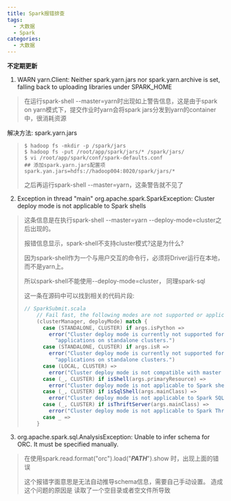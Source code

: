 ```yaml
---
title: Spark报错排查
tags:
  - 大数据
  - Spark
categories:
  - 大数据
---
```

**不定期更新**

1. WARN yarn.Client: Neither spark.yarn.jars nor spark.yarn.archive is set, falling back to uploading libraries under SPARK_HOME

> 在运行spark-shell --master=yarn时出现如上警告信息，这是由于spark on yarn模式下，提交作业时yarn会将spark jars分发到yarn的container中，很消耗资源

解决方法: spark.yarn.jars

> ```shell
> $ hadoop fs -mkdir -p /spark/jars
> $ hadoop fs -put /root/app/spark/jars/* /spark/jars/
> $ vi /root/app/spark/conf/spark-defaults.conf
> ## 添加spark.yarn.jars配置项
> spark.yan.jars=hdfs://hadoop004:8020/spark/jars/*
> ```
>
> 之后再运行spark-shell --master=yarn，这条警告就不见了

2. Exception in thread "main" org.apache.spark.SparkException: Cluster deploy mode is not applicable to Spark shells

> 这条信息是在执行spark-shell --master=yarn --deploy-mode=cluster之后出现的。
>
> 报错信息显示，spark-shell不支持cluster模式?这是为什么?
>
> 因为spark-shell作为一个与用户交互的命令行，必须将Driver运行在本地，而不是yarn上。
>
> 所以spark-shell不能使用--deploy-mode=cluster， 同理spark-sql
>
> 这一条在源码中可以找到相关的代码片段:
>
> ```scala
> // SparkSubmit.scala
>     // Fail fast, the following modes are not supported or applicable
>     (clusterManager, deployMode) match {
>       case (STANDALONE, CLUSTER) if args.isPython =>
>         error("Cluster deploy mode is currently not supported for python " +
>           "applications on standalone clusters.")
>       case (STANDALONE, CLUSTER) if args.isR =>
>         error("Cluster deploy mode is currently not supported for R " +
>           "applications on standalone clusters.")
>       case (LOCAL, CLUSTER) =>
>         error("Cluster deploy mode is not compatible with master \"local\"")
>       case (_, CLUSTER) if isShell(args.primaryResource) =>
>         error("Cluster deploy mode is not applicable to Spark shells.")
>       case (_, CLUSTER) if isSqlShell(args.mainClass) =>
>         error("Cluster deploy mode is not applicable to Spark SQL shell.")
>       case (_, CLUSTER) if isThriftServer(args.mainClass) =>
>         error("Cluster deploy mode is not applicable to Spark Thrift server.")
>       case _ =>
>     }
> ```
3. org.apache.spark.sql.AnalysisException: Unable to infer schema for ORC. It must be specified manually.

> 在使用spark.read.format("orc").load("***PATH***").show 时，出现上面的错误
> 
> 这个报错字面意思是无法自动推导schema信息，需要自己手动设置。
> 造成这个问题的原因是 读取了一个空目录或者空文件所导致
